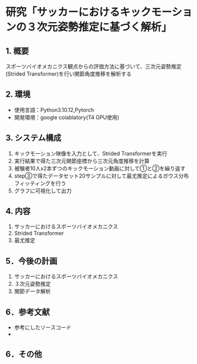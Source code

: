 # 研究「サッカーにおけるキックモーションの３次元姿勢推定に基づく解析」

## 1. 概要
スポーツバイオメカニクス観点からの評価方法に基づいて、三次元姿勢推定(Strided Transformer)を行い関節角度推移を解析する 


## 2. 環境
- 使用言語：Python3.10.12,Pytorch
- 開発環境：google colablatory(T4 GPU使用)

## 3. システム構成
1. キックモーション映像を入力として、Strided Transformerを実行
2. 実行結果で得た三次元関節座標から三次元角度推移を計算
3. 被験者10人x2本ずつのキックモーション動画に対して①と②を繰り返す
4. step③で得たデータセット20サンプルに対して最尤推定によるガウス分布フィッティングを行う
5. グラフに可視化して出力

## 4. 内容
1. サッカーにおけるスポーツバイオメカニクス
2. Strided Transformer
3. 最尤推定

## 5．今後の計画
1. サッカーにおけるスポーツバイオメカニクス
2. ３次元姿勢推定
3. 関節データ解析

## 6．参考文献
- 参考にしたソースコード
- 

## 6．その他
